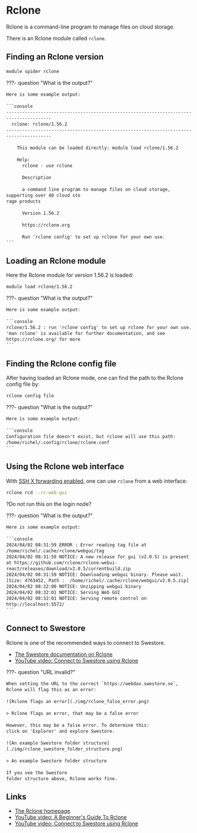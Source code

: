 # Rclone

Rclone is a command-line program to manage files on cloud storage.

There is an Rclone module called `rclone`.

## Finding an Rclone version

```bash
module spider rclone
```

???- question "What is the output?"

    Here is some example output:

    ```console
    ---------------------------------------------------------------------------------------
      rclone: rclone/1.56.2
    ---------------------------------------------------------------------------------------

        This module can be loaded directly: module load rclone/1.56.2

        Help:
          rclone - use rclone

          Description

          a command line program to manage files on cloud storage, supporting over 40 cloud sto
    rage products

          Version 1.56.2

          https://rclone.org

          Run 'rclone config' to set up rclone for your own use.
    ```

## Loading an Rclone module

Here the Rclone module for version 1.56.2 is loaded:

```bash
module load rclone/1.56.2
```

???- question "What is the output?"

    Here is some example output:

    ```console
    rclone/1.56.2 : run 'rclone config' to set up rclone for your own use.  'man rclone' is available for further documentation, and see https://rclone.org/ for more
    ```

## Finding the Rclone config file

After having loaded an Rclone mode,
one can find the path to the Rclone config file by:

```bash
rclone config file
```

???- question "What is the output?"

    Here is some example output:

    ```console
    Configuration file doesn't exist, but rclone will use this path:
    /home/richel/.config/rclone/rclone.conf
    ```

## Using the Rclone web interface

With [SSH X forwarding enabled](ssh_x_forwarding.md), one can
use `rclone` from a web interface:

```bash
rclone rcd --rc-web-gui
```

?Do not run this on the login node?

???- question "What is the output?"

    Here is some example output:

    ```console
    2024/04/02 08:31:59 ERROR : Error reading tag file at /home/richel/.cache/rclone/webgui/tag
    2024/04/02 08:31:59 NOTICE: A new release for gui (v2.0.5) is present at https://github.com/rclone/rclone-webui-react/releases/download/v2.0.5/currentbuild.zip
    2024/04/02 08:31:59 NOTICE: Downloading webgui binary. Please wait. [Size: 4763452, Path :  /home/richel/.cache/rclone/webgui/v2.0.5.zip]
    2024/04/02 08:32:00 NOTICE: Unzipping webgui binary
    2024/04/02 08:32:01 NOTICE: Serving Web GUI
    2024/04/02 08:32:01 NOTICE: Serving remote control on http://localhost:5572/
    ```

## Connect to Swestore

Rclone is one of the recommended ways to connect to Swestore.

- [The Swestore documentation on Rclone](https://docs.swestore.se/using/rclone)
- [YouTube video: Connect to Swestore using Rclone](https://youtu.be/_MB2_GjWspw)

???- question "URL invalid?"

    When setting the URL to the correct `https://webdav.swestore.se`,
    Rclone will flag this as an error:

    ![Rclone flags an error](./img/rclone_false_error.png)

    > Rclone flags an error, that may be a false error

    However, this may be a false error. To determine this:
    click on 'Explorer' and explore Swestore.

    ![An example Swestore folder structure](./img/rclone_swestore_folder_structure.png)

    > An example Swestore folder structure

    If you see the Swestore
    folder structure above, Rclone works fine.


## Links

- [The Rclone homepage](https://rclone.org/)
- [YouTube video: A Beginner's Guide To Rclone](https://youtu.be/MwxbX6PNiWA?si=RAG3jpi7uxkYeTuo)
- [YouTube video: Connect to Swestore using Rclone](https://youtu.be/_MB2_GjWspw)

